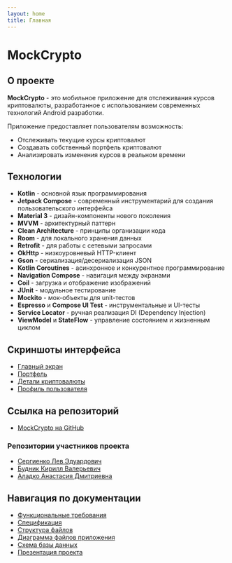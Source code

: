 ```yaml
---
layout: home
title: Главная
---
```


# MockCrypto

## О проекте

**MockCrypto** - это мобильное приложение для отслеживания курсов криптовалюты, разработанное с использованием современных технологий Android разработки.

Приложение предоставляет пользователям возможность:
- Отслеживать текущие курсы криптовалют
- Создавать собственный портфель криптовалют
- Анализировать изменения курсов в реальном времени

## Технологии

- **Kotlin** - основной язык программирования
- **Jetpack Compose** - современный инструментарий для создания пользовательского интерфейса
- **Material 3** - дизайн-компоненты нового поколения
- **MVVM** - архитектурный паттерн
- **Clean Architecture** - принципы организации кода
- **Room** - для локального хранения данных
- **Retrofit** - для работы с сетевыми запросами
- **OkHttp** - низкоуровневый HTTP-клиент
- **Gson** - сериализация/десериализация JSON
- **Kotlin Coroutines** - асинхронное и конкурентное программирование
- **Navigation Compose** - навигация между экранами
- **Coil** - загрузка и отображение изображений
- **JUnit** - модульное тестирование
- **Mockito** - мок-объекты для unit-тестов
- **Espresso** и **Compose UI Test** - инструментальные и UI-тесты
- **Service Locator** - ручная реализация DI (Dependency Injection)
- **ViewModel** и **StateFlow** - управление состоянием и жизненным циклом

## Скриншоты интерфейса

- [Главный экран](../screenshots/main_screen.png)
- [Портфель](../screenshots/portfolio_screen.png)
- [Детали криптовалюты](../screenshots/crypto_detail_screen.png)
- [Профиль пользователя](../screenshots/profile_screen.png)

## Ссылка на репозиторий

- [MockCrypto на GitHub](https://github.com/fpmi-pmvs2025/pmvs12b-lab8-dream_team_ye)

### Репозитории участников проекта

- [Сергиенко Лев Эдуардович](https://github.com/foreverNP)
- [Будник Кирилл Валерьевич](https://github.com/ICraZZyBoY)
- [Аладко Анастасия Дмитриевна](https://github.com/aladushka10)

## Навигация по документации

- [Функциональные требования](functional_requirements.html)
- [Спецификация](specification.html)
- [Структура файлов](file_structure.html)
- [Диаграмма файлов приложения](file_diagram.html)
- [Схема базы данных](database_schema.html)
- [Презентация проекта](presentation.html) 
